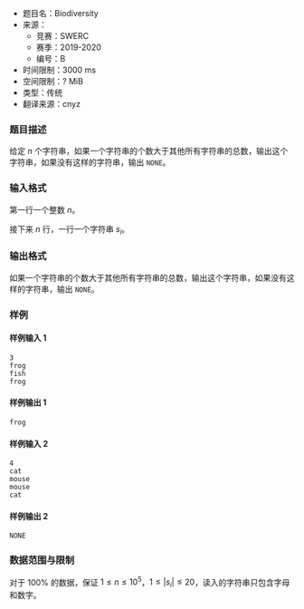 - 题目名：Biodiversity
- 来源：
   - 竞赛：SWERC
   - 赛季：2019-2020
   - 编号：B
- 时间限制：3000 ms
- 空间限制：? MiB
- 类型：传统
- 翻译来源：cnyz

### 题目描述
给定 $n$ 个字符串，如果一个字符串的个数大于其他所有字符串的总数，输出这个字符串，如果没有这样的字符串，输出 `NONE`。
### 输入格式
第一行一个整数 $n$。

接下来 $n$ 行，一行一个字符串 $s_i$。
### 输出格式
如果一个字符串的个数大于其他所有字符串的总数，输出这个字符串，如果没有这样的字符串，输出 `NONE`。
### 样例
#### 样例输入 1
```
3
frog
fish
frog
```
#### 样例输出 1
```
frog
```
#### 样例输入 2
```
4
cat
mouse
mouse
cat
```
#### 样例输出 2
```
NONE
```
### 数据范围与限制
对于 $100\%$ 的数据，保证 $1\le n\le 10^5$，$1\le |s_i|\le 20$，读入的字符串只包含字母和数字。
